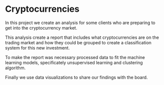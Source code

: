 # Cryptocurrencies

In this project we create an analysis for some clients who are preparing to get into the cryptocurrency market.

This analysis create a report that includes what cryptocurrencies are on the trading market and how they could be grouped to create a classification system for this new investment.

To make the report was necessary processed data to fit the machine learning models, specificately unsupervised learning and clustering algorithm. 

Finally we use data visualizations to share our findings with the board.